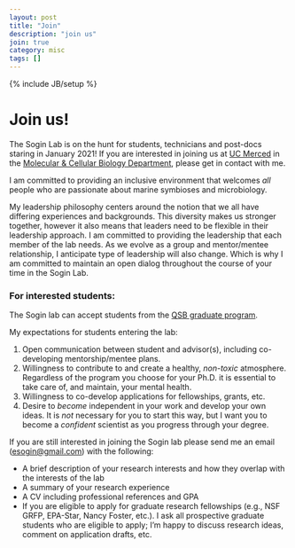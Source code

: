 ```yaml
---
layout: post
title: "Join"
description: "join us"
join: true
category: misc
tags: []
---
```

{% include JB/setup %}
<div class="bigspacer"></div>
<div class="bigspacer"></div>
<div class="bigspacer"></div>

<a name="join"></a>


# Join us!

The Sogin Lab is on the hunt for students, technicians and post-docs staring in January 2021! If you are interested in joining us at [UC Merced](https://www.ucmerced.edu) in the [Molecular & Cellular Biology Department](https://naturalsciences.ucmerced.edu/content/molecular-cell-biology), please get in contact with me. 

I am committed to providing an inclusive environment that welcomes *all* people who are passionate about marine symbioses and microbiology. 

My leadership philosophy centers around the notion that we all have differing experiences and backgrounds. This diversity makes us stronger together, however it also means that leaders need to be flexible in their leadership approach. I am committed to providing the leadership that each member of the lab needs. As we evolve as a group and mentor/mentee relationship, I anticipate type of leadership will also change. Which is why I am committed to maintain an open dialog throughout the course of your time in the Sogin Lab.  


### For interested students: 

The Sogin lab can accept students from the [QSB graduate program](https://qsb.ucmerced.edu).

My expectations for students entering the lab: 

1. Open communication between student and advisor(s), including co-developing mentorship/mentee plans. 
2. Willingness to contribute to and create a healthy, *non-toxic* atmosphere. Regardless of the program you choose for your Ph.D. it is essential to take care of, and maintain, your mental health. 
3. Willingness to co-develop applications for fellowships, grants, etc.
4. Desire to *become* independent in your work and develop your own ideas. It is *not* necessary for you to start this way, but I want you to become a *confident* scientist as you progress through your degree. 

If you are still interested in joining the Sogin lab please send me an email (esogin@gmail.com) with the following: 

* A brief description of your research interests and how they overlap with the interests of the lab
* A summary of your research experience 
* A CV including professional references and GPA
* If you are eligible to apply for graduate research fellowships (e.g., NSF GRFP, EPA-Star, Nancy Foster, etc.). I ask all prospective graduate students who are eligible to apply; I’m happy to discuss research ideas, comment on application drafts, etc.  



